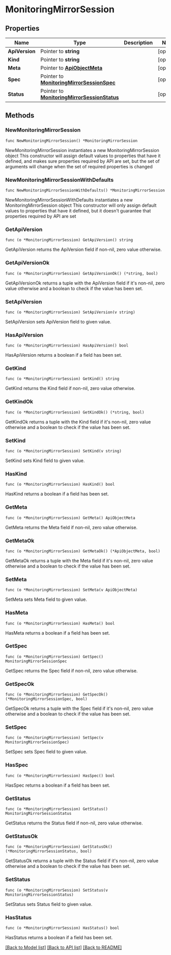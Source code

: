 # MonitoringMirrorSession

## Properties

Name | Type | Description | Notes
------------ | ------------- | ------------- | -------------
**ApiVersion** | Pointer to **string** |  | [optional] 
**Kind** | Pointer to **string** |  | [optional] 
**Meta** | Pointer to [**ApiObjectMeta**](apiObjectMeta.md) |  | [optional] 
**Spec** | Pointer to [**MonitoringMirrorSessionSpec**](monitoringMirrorSessionSpec.md) |  | [optional] 
**Status** | Pointer to [**MonitoringMirrorSessionStatus**](monitoringMirrorSessionStatus.md) |  | [optional] 

## Methods

### NewMonitoringMirrorSession

`func NewMonitoringMirrorSession() *MonitoringMirrorSession`

NewMonitoringMirrorSession instantiates a new MonitoringMirrorSession object
This constructor will assign default values to properties that have it defined,
and makes sure properties required by API are set, but the set of arguments
will change when the set of required properties is changed

### NewMonitoringMirrorSessionWithDefaults

`func NewMonitoringMirrorSessionWithDefaults() *MonitoringMirrorSession`

NewMonitoringMirrorSessionWithDefaults instantiates a new MonitoringMirrorSession object
This constructor will only assign default values to properties that have it defined,
but it doesn't guarantee that properties required by API are set

### GetApiVersion

`func (o *MonitoringMirrorSession) GetApiVersion() string`

GetApiVersion returns the ApiVersion field if non-nil, zero value otherwise.

### GetApiVersionOk

`func (o *MonitoringMirrorSession) GetApiVersionOk() (*string, bool)`

GetApiVersionOk returns a tuple with the ApiVersion field if it's non-nil, zero value otherwise
and a boolean to check if the value has been set.

### SetApiVersion

`func (o *MonitoringMirrorSession) SetApiVersion(v string)`

SetApiVersion sets ApiVersion field to given value.

### HasApiVersion

`func (o *MonitoringMirrorSession) HasApiVersion() bool`

HasApiVersion returns a boolean if a field has been set.

### GetKind

`func (o *MonitoringMirrorSession) GetKind() string`

GetKind returns the Kind field if non-nil, zero value otherwise.

### GetKindOk

`func (o *MonitoringMirrorSession) GetKindOk() (*string, bool)`

GetKindOk returns a tuple with the Kind field if it's non-nil, zero value otherwise
and a boolean to check if the value has been set.

### SetKind

`func (o *MonitoringMirrorSession) SetKind(v string)`

SetKind sets Kind field to given value.

### HasKind

`func (o *MonitoringMirrorSession) HasKind() bool`

HasKind returns a boolean if a field has been set.

### GetMeta

`func (o *MonitoringMirrorSession) GetMeta() ApiObjectMeta`

GetMeta returns the Meta field if non-nil, zero value otherwise.

### GetMetaOk

`func (o *MonitoringMirrorSession) GetMetaOk() (*ApiObjectMeta, bool)`

GetMetaOk returns a tuple with the Meta field if it's non-nil, zero value otherwise
and a boolean to check if the value has been set.

### SetMeta

`func (o *MonitoringMirrorSession) SetMeta(v ApiObjectMeta)`

SetMeta sets Meta field to given value.

### HasMeta

`func (o *MonitoringMirrorSession) HasMeta() bool`

HasMeta returns a boolean if a field has been set.

### GetSpec

`func (o *MonitoringMirrorSession) GetSpec() MonitoringMirrorSessionSpec`

GetSpec returns the Spec field if non-nil, zero value otherwise.

### GetSpecOk

`func (o *MonitoringMirrorSession) GetSpecOk() (*MonitoringMirrorSessionSpec, bool)`

GetSpecOk returns a tuple with the Spec field if it's non-nil, zero value otherwise
and a boolean to check if the value has been set.

### SetSpec

`func (o *MonitoringMirrorSession) SetSpec(v MonitoringMirrorSessionSpec)`

SetSpec sets Spec field to given value.

### HasSpec

`func (o *MonitoringMirrorSession) HasSpec() bool`

HasSpec returns a boolean if a field has been set.

### GetStatus

`func (o *MonitoringMirrorSession) GetStatus() MonitoringMirrorSessionStatus`

GetStatus returns the Status field if non-nil, zero value otherwise.

### GetStatusOk

`func (o *MonitoringMirrorSession) GetStatusOk() (*MonitoringMirrorSessionStatus, bool)`

GetStatusOk returns a tuple with the Status field if it's non-nil, zero value otherwise
and a boolean to check if the value has been set.

### SetStatus

`func (o *MonitoringMirrorSession) SetStatus(v MonitoringMirrorSessionStatus)`

SetStatus sets Status field to given value.

### HasStatus

`func (o *MonitoringMirrorSession) HasStatus() bool`

HasStatus returns a boolean if a field has been set.


[[Back to Model list]](../README.md#documentation-for-models) [[Back to API list]](../README.md#documentation-for-api-endpoints) [[Back to README]](../README.md)


